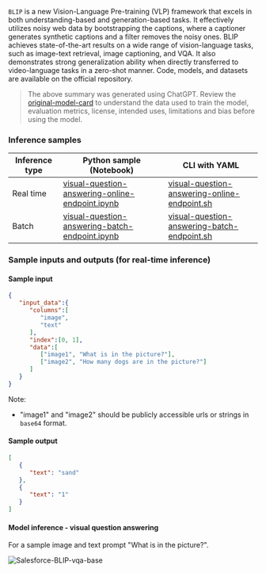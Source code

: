 `BLIP` is a new Vision-Language Pre-training (VLP) framework that excels in both understanding-based and generation-based tasks. It effectively utilizes noisy web data by bootstrapping the captions, where a captioner generates synthetic captions and a filter removes the noisy ones. BLIP achieves state-of-the-art results on a wide range of vision-language tasks, such as image-text retrieval, image captioning, and VQA. It also demonstrates strong generalization ability when directly transferred to video-language tasks in a zero-shot manner. Code, models, and datasets are available on the official repository.

> The above summary was generated using ChatGPT. Review the <a href='https://huggingface.co/Salesforce/blip-vqa-base' target='_blank'>original-model-card</a> to understand the data used to train the model, evaluation metrics, license, intended uses, limitations and bias before using the model.

### Inference samples

Inference type|Python sample (Notebook)|CLI with YAML
|--|--|--|
Real time|<a href='https://aka.ms/azureml-infer-online-sdk-blip-vqa' target='_blank'>visual-question-answering-online-endpoint.ipynb</a>|<a href='https://aka.ms/azureml-infer-online-cli-blip-vqa' target='_blank'>visual-question-answering-online-endpoint.sh</a>
Batch |<a href='https://aka.ms/azureml-infer-batch-sdk-blip-vqa' target='_blank'>visual-question-answering-batch-endpoint.ipynb</a>|<a href='https://aka.ms/azureml-infer-batch-cli-blip-vqa' target='_blank'>visual-question-answering-batch-endpoint.sh</a>

### Sample inputs and outputs (for real-time inference)

#### Sample input

```json
{
   "input_data":{
      "columns":[
         "image",
         "text"
      ],
      "index":[0, 1],
      "data":[
         ["image1", "What is in the picture?"],
         ["image2", "How many dogs are in the picture?"]
      ]
   }
}
```
Note:
- "image1" and "image2" should be publicly accessible urls or strings in `base64` format.

#### Sample output

```json
[
   {
      "text": "sand"
   },
   {
      "text": "1"
   }
]
```

#### Model inference - visual question answering
For a sample image and text prompt "What is in the picture?".

<img src="https://automlcesdkdataresources.blob.core.windows.net/finetuning-image-models/images/Model_Result_Visualizations(Do_not_delete)/output_blip_vqa_base.png" alt="Salesforce-BLIP-vqa-base">